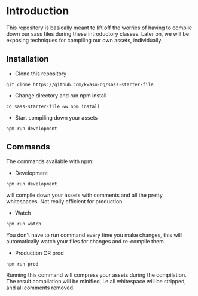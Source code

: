 # Introduction
This repository is basically meant to lift off the worries of having to
compile down our sass files during these introductory classes. Later on, we will be exposing techniques
for compiling our own assets, individually.

## Installation
- Clone this repository
```git
git clone https://github.com/kwasu-ng/sass-starter-file
```
- Change directory and run npm install
```git
cd sass-starter-file && npm install
```

- Start compiling down your assets
```npm
npm run development
```

## Commands
The commands available with npm:
- Development
```npm
npm run development
```
will compile down your assets with comments and all the pretty whitespaces. Not really efficient for production.

- Watch
```npm
npm run watch
```
You don't have to run command every time you make changes, this will automatically watch your
files for changes and re-compile them.

- Production OR prod
```npm
npm run prod
```
Running this command will compress your assets during the compilation. The result compilation will be minified, i.e
all whitespace will be stripped, and all comments removed.